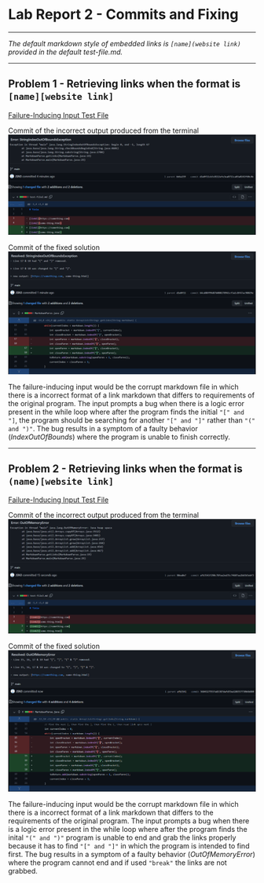 # Lab Report 2 - Commits and Fixing
***
*The default markdown style of embedded links is `[name](website link)` provided in the default test-file.md.*

***

## Problem 1 - Retrieving links when the format is `[name][website link]`
[Failure-Inducing Input Test File](https://github.com/JSN3/markdown-parser/blob/main/test-file2.md)

Commit of the incorrect output produced from the terminal
![Image](https://raw.githubusercontent.com/JSN3/cse15l-lab-reports/main/LR2%20-%20Part%201c.png)

Commit of the fixed solution
![Image](https://raw.githubusercontent.com/JSN3/cse15l-lab-reports/main/LR2%20-%20Part%201a.png)

The failure-inducing input would be the corrupt markdown file in which there is a incorrect format of a link markdown that differs to requirements of the original program. The input prompts a bug when there is a logic error present in the while loop where after the program finds the initial `"[" and "]`, the program should be searching for another `"[" and "]"` rather than `"(" and ")"`. The bug results in a symptom of a faulty behavior (*IndexOutOfBounds*) where the program is unable to finish correctly.

***

## Problem 2 - Retrieving links when the format is `(name)[website link]`
[Failure-Inducing Input Test File](https://github.com/JSN3/markdown-parser/blob/main/test-file3.md)

Commit of the incorrect output produced from the terminal
![Image](https://raw.githubusercontent.com/JSN3/cse15l-lab-reports/main/LR2%20-%20Part%202c.png)

Commit of the fixed solution
![Image](https://raw.githubusercontent.com/JSN3/cse15l-lab-reports/main/LR2%20-%20Part%202a.png)

The failure-inducing input would be the corrupt markdown file in which there is a incorrect format of a link markdown that differs to the requirements of the original program. The input prompts a bug when there is a logic error present in the while loop where after the program finds the inital `"(" and ")"` program is unable to end and grab the links properly because it has to find `"[" and "]"` in which the program is intended to find first. The bug results in a symptom of a faulty behavior (*OutOfMemoryError*) where the program cannot end and if used `"break"` the links are not grabbed.
